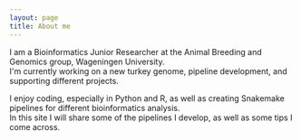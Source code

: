 ```yaml
---
layout: page
title: About me
---
```


I am a Bioinformatics Junior Researcher at the Animal Breeding and Genomics group, Wageningen University.  
I'm currently working on a new turkey genome, pipeline development, and supporting different projects.

I enjoy coding, especially in Python and R, as well as creating Snakemake pipelines for different bioinformatics analysis.  
In this site I will share some of the pipelines I develop, as well as some tips I come across.
